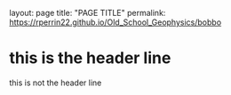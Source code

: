 layout: page
title: "PAGE TITLE"
permalink: https://rperrin22.github.io/Old_School_Geophysics/bobbo

# this is the header line
this is not the header line
